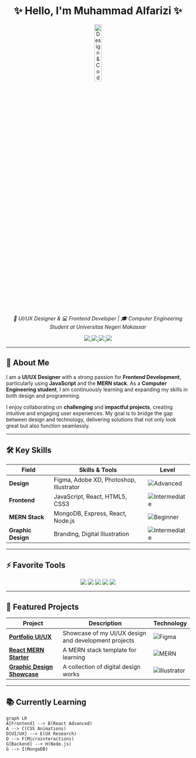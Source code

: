 <h1 align="center">
  ✨ Hello, I'm Muhammad Alfarizi ✨
</h1>

<p align="center">
  <img src="https://media2.giphy.com/media/v1.Y2lkPTc5MGI3NjExdGs3MWkwaHE0bXlnejFxbWZ1b3pqcnhibjZydGxlenhlYmFsdWJleSZlcD12MV9pbnRlcm5hbF9naWZfYnlfaWQmY3Q9Zw/2uxxXyTRFgIJaOZJTb/giphy.gif" width="20%" alt="Design & Code" />
</p>

<p align="center">
  <em>
    🎨 UI/UX Designer & 💻 Frontend Developer |  
    🎓 Computer Engineering Student at Universitas Negeri Makassar
  </em>
</p>

<div align="center">
  <a href="https://www.linkedin.com/in/muhammad-alfarizi-710476312/">
    <img src="https://img.shields.io/badge/LinkedIn-0077B5?style=for-the-badge&logo=linkedin&logoColor=white" />
  </a>
  <a href="https://www.instagram.com/m.alpharz">
    <img src="https://img.shields.io/badge/Instagram-E4405F?style=for-the-badge&logo=instagram&logoColor=white" />
  </a>
  <a href="https://dribbble.com/your-dribbble">
    <img src="https://img.shields.io/badge/Dribbble-EA4C89?style=for-the-badge&logo=dribbble&logoColor=white" />
  </a>
  <a href="https://your-portfolio.com">
    <img src="https://img.shields.io/badge/Portfolio-%23000000.svg?style=for-the-badge&logo=firefox&logoColor=#FF7139" />
  </a>
</div>

---

## 🎨 About Me

I am a **UI/UX Designer** with a strong passion for **Frontend Development**, particularly using **JavaScript** and the **MERN stack**. As a **Computer Engineering student**, I am continuously learning and expanding my skills in both design and programming.

I enjoy collaborating on **challenging** and **impactful projects**, creating intuitive and engaging user experiences. My goal is to bridge the gap between design and technology, delivering solutions that not only look great but also function seamlessly.

---

## 🛠️ Key Skills

<div align="center">

| Field            | Skills & Tools                                      | Level                  |
|------------------|-----------------------------------------------------|------------------------|
| **Design**       | Figma, Adobe XD, Photoshop, Illustrator             | ![Advanced](https://img.shields.io/badge/Level-Advanced-yellow?style=flat-square&logo=star&logoColor=white) |
| **Frontend**     | JavaScript, React, HTML5, CSS3                      | ![Intermediate](https://img.shields.io/badge/Level-Intermediate-orange?style=flat-square&logo=star-half&logoColor=white) |
| **MERN Stack**   | MongoDB, Express, React, Node.js                    | ![Beginner](https://img.shields.io/badge/Level-Beginner-red?style=flat-square&logo=star-outline&logoColor=white) |
| **Graphic Design**| Branding, Digital Illustration                      | ![Intermediate](https://img.shields.io/badge/Level-Intermediate-orange?style=flat-square&logo=star-half&logoColor=white) |

</div>

---

## ⚡ Favorite Tools

<p align="center">
  <img src="https://img.shields.io/badge/Figma-F24E1E?style=for-the-badge&logo=figma&logoColor=white" />
  <img src="https://img.shields.io/badge/Adobe_XD-FF61F6?style=for-the-badge&logo=adobe-xd&logoColor=white" />
  <img src="https://img.shields.io/badge/React-20232A?style=for-the-badge&logo=react&logoColor=61DAFB" />
  <img src="https://img.shields.io/badge/Node.js-339933?style=for-the-badge&logo=nodedotjs&logoColor=white" />
  <img src="https://img.shields.io/badge/MongoDB-47A248?style=for-the-badge&logo=mongodb&logoColor=white" />
</p>

---

## 🚀 Featured Projects

<div align="center">

| Project             | Description                                    | Technology                     |
|---------------------|------------------------------------------------|--------------------------------|
| **[Portfolio UI/UX](https://github.com/alpha24-rz/portfolio-uiux)** | Showcase of my UI/UX design and development projects | ![Figma](https://img.shields.io/badge/Figma-F24E1E?style=flat-square&logo=figma&logoColor=white) |
| **[React MERN Starter](https://github.com/alpha24-rz/react-mern-starter)** | A MERN stack template for learning | ![MERN](https://img.shields.io/badge/MERN-000000?style=flat-square&logo=react&logoColor=61DAFB) |
| **[Graphic Design Showcase](https://github.com/alpha24-rz/graphic-design-showcase)** | A collection of digital design works | ![Illustrator](https://img.shields.io/badge/Illustrator-FF9A00?style=flat-square&logo=adobeillustrator&logoColor=white) |

</div>

---

## 📚 Currently Learning

```mermaid
graph LR
A[Frontend] --> B(React Advanced)
A --> C(CSS Animations)
D[UI/UX] --> E(UX Research)
D --> F(Microinteractions)
G[Backend] --> H(Node.js)
G --> I(MongoDB)
